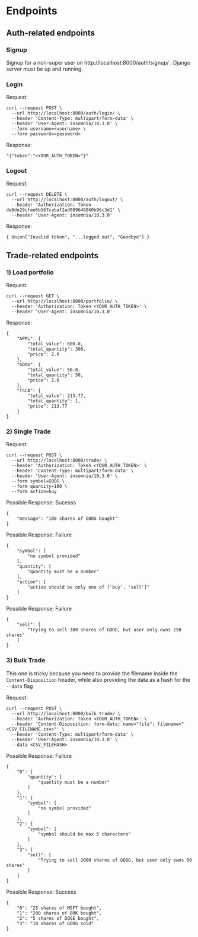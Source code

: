 # Endpoints
## Auth-related endpoints
### Signup
Signup for a non-super user on http://localhost:8000/auth/signup/ . Django server must be up and running.

### Login
Request:
```
curl --request POST \
  --url http://localhost:8000/auth/login/ \
  --header 'Content-Type: multipart/form-data' \
  --header 'User-Agent: insomnia/10.3.0' \
  --form username=<username> \
  --form password=<password>
```

Response:
```
"{"token":"<YOUR_AUTH_TOKEN>"}"
```

### Logout
Request:
```
curl --request DELETE \
  --url http://localhost:8000/auth/logout/ \
  --header 'Authorization: Token de8de29cfee6b167cabaf2ad089648860b96c3d1' \
  --header 'User-Agent: insomnia/10.3.0'
```

Response:
```
{ Union["Invalid token", "...logged out", "Goodbye"] }
```


## Trade-related endpoints

### 1) Load portfolio
Request:
```
curl --request GET \
  --url http://localhost:8000/portfolio/ \
  --header 'Authorization: Token <YOUR_AUTH_TOKEN>' \
  --header 'User-Agent: insomnia/10.3.0'
```

Response:
```
{
    "APPL": {
        "total_value": 600.0,
        "total_quantity": 300,
        "price": 2.0
    },
    "GOOG": {
        "total_value": 50.0,
        "total_quantity": 50,
        "price": 1.0
    },
    "TSLA": {
        "total_value": 213.77,
        "total_quantity": 1,
        "price": 213.77
    }
}
```


### 2) Single Trade
Request:
```
curl --request POST \
  --url http://localhost:8000/trade/ \
  --header 'Authorization: Token <YOUR_AUTH_TOKEN>' \
  --header 'Content-Type: multipart/form-data' \
  --header 'User-Agent: insomnia/10.3.0' \
  --form symbol=GOOG \
  --form quantity=100 \
  --form action=buy
```

Possible Response: Sucesss
```
{
    "message": "100 shares of GOOG bought"
}
```

Possible Response: Failure
```
{
    "symbol": [
        "no symbol provided"
    ],
    "quantity": [
        "quantity must be a number"
    ],
    "action": [
        "action should be only one of ['buy', 'sell']"
    ]
}
```

Possible Response: Failure
```
{
    "sell": [
        "Trying to sell 300 shares of GOOG, but user only owns 250 shares"
    ]
}
```


### 3) Bulk Trade
This one is tricky because you need to provide the filename inside the `Content-Disposition` header,
while also providing the data as a hash for the `--data` flag

Request:
```
curl --request POST \
  --url http://localhost:8000/bulk_trade/ \
  --header 'Authorization: Token <YOUR_AUTH_TOKEN>' \
  --header 'Content-Disposition: form-data; name="file"; filename="<CSV_FILENAME.csv>"' \
  --header 'Content-Type: multipart/form-data' \
  --header 'User-Agent: insomnia/10.3.0' \
  --data <CSV_FILEHASH>
```

Possible Response: Failure
```
{
    "0": {
        "quantity": [
            "quantity must be a number"
        ]
    },
    "1": {
        "symbol": [
            "no symbol provided"
        ]
    },
    "2": {
        "symbol": [
            "symbol should be max 5 characters"
        ]
    },
    "3": {
        "sell": [
            "Trying to sell 2000 shares of GOOG, but user only owns 50 shares"
        ]
    }
}
```

Possible Response: Success
```
{
    "0": "25 shares of MSFT bought",
    "1": "200 shares of BRK bought",
    "2": "5 shares of DOGE bought",
    "3": "10 shares of GOOG sold"
}
```
